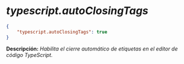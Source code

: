 <!-- Autor: Daniel Benjamin Perez Morales -->
<!-- GitHub: https://github.com/DanielBenjaminPerezMoralesDev13 -->
<!-- GitLab: https://gitlab.com/DanielBenjaminPerezMoralesDev13 -->
<!-- Correo electrónico: danielperezdev@proton.me -->

# ***typescript.autoClosingTags***

```json
{
    "typescript.autoClosingTags": true
}
```

**Descripción:** *Habilita el cierre automático de etiquetas en el editor de código TypeScript.*
